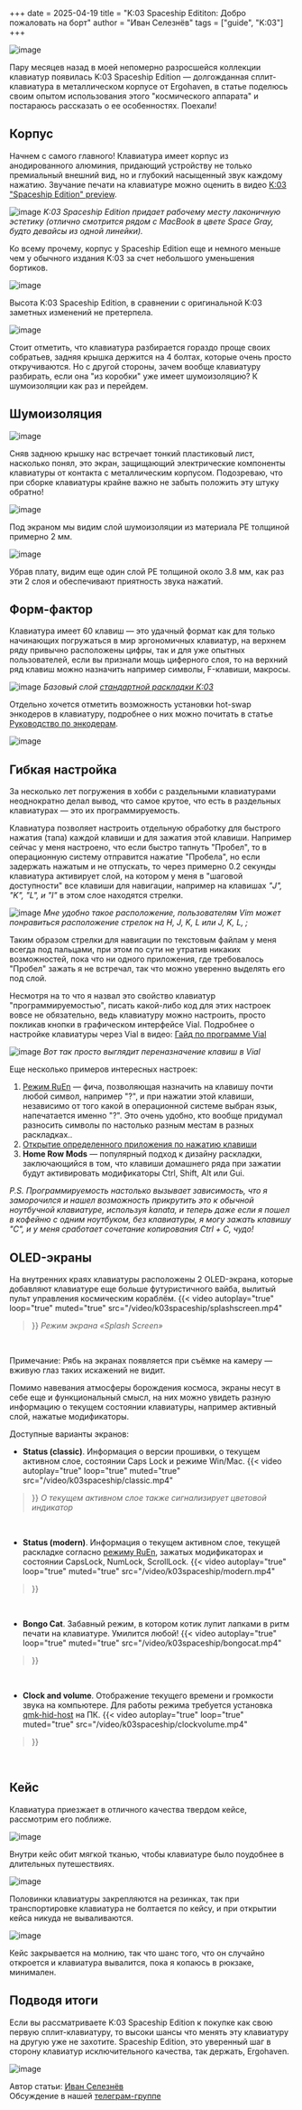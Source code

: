 +++
date = 2025-04-19
title = "K:03 Spaceship Edititon: Добро пожаловать на борт"
author = "Иван Селезнёв"
tags = ["guide", "K:03"]
+++

![image](/images/k03spaceship/1.jpg)

Пару месяцев назад в моей непомерно разросшейся коллекции клавиатур появилась K:03 Spaceship Edition — долгожданная сплит-клавиатура в металлическом корпусе от Ergohaven, в статье поделюсь своим опытом использования этого "космического аппарата" и постараюсь рассказать о ее особенностях.
Поехали!

## Корпус
Начнем с самого главного! Клавиатура имеет корпус из анодированного алюминия, придающий устройству не только премиальный внешний вид, но и глубокий насыщенный звук каждому нажатию. 
Звучание печати на клавиатуре можно оценить в видео [K:03 "Spaceship Edition" preview](https://youtu.be/KwxN4QEYbYo?si=Jye_W-u6q-q23yir).

![image](/images/k03spaceship/2.jpg)
*K:03 Spaceship Edition придает рабочему месту лаконичную эстетику (отлично смотрится рядом с MacBook в цвете Space Gray, будто девайсы из одной линейки).*


Ко всему прочему, корпус у Spaceship Edition еще и немного меньше чем у обычного издания K:03 за счет небольшого уменьшения бортиков.

![image](/images/k03spaceship/3.jpg)


Высота K:03 Spaceship Edition, в сравнении с оригинальной K:03 заметных изменений не претерпела. 

![image](/images/k03spaceship/4.jpg)


Стоит отметить, что клавиатура разбирается гораздо проще своих собратьев, задняя крышка держится на 4 болтах, которые очень просто откручиваются. Но с другой стороны, зачем вообще клавиатуру разбирать, если она "из коробки" уже имеет шумоизоляцию? К шумоизоляции как раз и перейдем.


## Шумоизоляция

![image](/images/k03spaceship/5.gif)

Сняв заднюю крышку нас встречает тонкий пластиковый лист, насколько понял, это экран, защищающий электрические компоненты клавиатуры от контакта с металлическим корпусом. Подозреваю, что при сборке клавиатуры крайне важно не забыть положить эту штуку обратно!

![image](/images/k03spaceship/6.jpg)

Под экраном мы видим слой шумоизоляции из материала PE толщиной примерно 2 мм.

![image](/images/k03spaceship/7.jpg)

Убрав плату, видим еще один слой PE толщиной около 3.8 мм, как раз эти 2 слоя и обеспечивают приятность звука нажатий.


## Форм-фактор
Клавиатура имеет 60 клавиш — это удачный формат как для только начинающих погружаться в мир эргономичных клавиатур, на верхнем ряду привычно расположены цифры, так и для уже опытных пользователей, если вы признали мощь циферного слоя, то на верхний ряд клавиш можно назначить например символы, F-клавиши, макросы. 

![image](/images/k03spaceship/8.png)
*Базовый слой [стандартной раскладки K:03](https://journey.ergohaven.xyz/pages/layouts_ru/#k03)*

Отдельно хочется отметить возможность установки hot-swap энкодеров в клавиатуру, подробнее о них можно почитать в статье [Руководство по энкодерам](https://journey.ergohaven.xyz/posts/encoders/). 

![image](/images/k03spaceship/9.jpg)


## Гибкая настройка
За несколько лет погружения в хобби с раздельными клавиатурами неоднократно делал вывод, что самое крутое, что есть в раздельных клавиатурах — это их программируемость.

Клавиатура позволяет настроить отдельную обработку для быстрого нажатия (тапа) каждой клавиши и для зажатия этой клавиши.
Например сейчас у меня настроено, что если быстро тапнуть "Пробел", то в операционную систему отправится нажатие "Пробела", но если задержать нажатым и не отпускать, то через примерно 0.2 секунды клавиатура активирует слой, на котором у меня в "шаговой доступности" все клавиши для навигации, например на клавишах *"J", "K", "L", и "I"* в этом слое находятся стрелки.

![image](/images/k03spaceship/10.png)
*Мне удобно такое расположение, пользователям Vim может понравиться расположение стрелок на H, J, K, L или J, K, L, ;*

Таким образом стрелки для навигации по текстовым файлам у меня всегда под пальцами, при этом по сути не утратив никаких возможностей, пока что ни одного приложения, где требовалось "Пробел" зажать я не встречал, так что можно уверенно выделять его под слой. 

Несмотря на то что я назвал это свойство клавиатур "программируемостью", писать какой-либо код для этих настроек вовсе не обязательно, ведь клавиатуру можно настроить, просто покликав кнопки в графическом интерфейсе Vial. Подробнее о настройке клавиатуры через Vial в видео: [Гайд по программе Vial](https://youtu.be/4ARpM-Ac9ew?si=TsigFKKS76epb21s)

![image](/images/k03spaceship/11.gif)
*Вот так просто выглядит переназначение клавиш в Vial*

Еще несколько примеров интересных настроек:
1) [Режим RuEn](https://journey.ergohaven.xyz/pages/docs/ruen/) — фича, позволяющая назначить на клавишу почти любой символ, например "?", и при нажатии этой клавиши, независимо от того какой в операционной системе выбран язык, напечатается именно "?". Это очень удобно, кто вообще придумал разносить символы по настолько разным местам в разных раскладках.. 
2) [Открытие определенного приложения по нажатию клавиши](https://journey.ergohaven.xyz/posts/layer_for_apps/)
3) **Home Row Mods** — популярный подход к дизайну раскладки, заключающийся в том, что клавиши домашнего ряда при зажатии будут активировать модификаторы Ctrl, Shift, Alt или Gui.

*P.S. Программируемость настолько вызывает зависимость, что я заморочился и нашел возможность прикрутить это к обычной ноутбучной клавиатуре, используя kanata, и теперь даже если я пошел в кофейню с одним ноутбуком, без клавиатуры, я могу зажать клавишу "C", и у меня сработает сочетание копирования Ctrl + C, чудо!*


## OLED-экраны
На внутренних краях клавиатуры расположены 2 OLED-экрана, которые добавляют клавиатуре еще больше футуристичного вайба, вылитый пульт управления космическим кораблём.
{{< video 
    autoplay="true"
    loop="true"
    muted="true"
    src="/video/k03spaceship/splashscreen.mp4" 
>}}
*Режим экрана «Splash Screen»*
<br />

Примечание: Рябь на экранах появляется при съёмке на камеру — вживую глаз таких искажений не видит.

Помимо навевания атмосферы борождения космоса, экраны несут в себе еще и функциональный смысл, на них можно увидеть разную информацию о текущем состоянии клавиатуры, например активный слой, нажатые модификаторы.

Доступные варианты экранов:
- **Status (classic)**. Информация о версии прошивки, о текущем активном слое, состоянии Caps Lock и режиме Win/Mac.
{{< video 
    autoplay="true"
    loop="true"
    muted="true"
    src="/video/k03spaceship/classic.mp4" 
>}}
*О текущем активном слое также сигнализирует цветовой индикатор*
<br />

- **Status (modern)**. Информация о текущем активном слое, текущей раскладке согласно [режиму RuEn](https://journey.ergohaven.xyz/pages/docs/ruen/), зажатых модификаторах и состоянии CapsLock, NumLock, ScrollLock.
{{< video 
    autoplay="true"
    loop="true"
    muted="true"
    src="/video/k03spaceship/modern.mp4" 
>}}
<br />

- **Bongo Cat**. Забавный режим, в котором котик лупит лапками в ритм печати на клавиатуре. Умилится любой!
{{< video 
    autoplay="true"
    loop="true"
    muted="true"
    src="/video/k03spaceship/bongocat.mp4" 
>}}
<br />

- **Clock and volume**. Отображение текущего времени и громкости звука на компьютере. Для работы режима требуется установка [qmk-hid-host](https://github.com/danil-tolkachev/qmk-hid-host/releases) на ПК.
{{< video 
    autoplay="true"
    loop="true"
    muted="true"
    src="/video/k03spaceship/clockvolume.mp4" 
>}}
<br />


## Кейс
Клавиатура приезжает в отличного качества твердом кейсе, рассмотрим его поближе. 

![image](/images/k03spaceship/17.jpg) 

Внутри кейс обит мягкой тканью, чтобы клавиатуре было поудобнее в длительных путешествиях.

![image](/images/k03spaceship/18.jpg) 

Половинки клавиатуры закрепляются на резинках, так при транспортировке клавиатура не болтается по кейсу, и при открытии кейса никуда не вываливаются.

![image](/images/k03spaceship/19.jpg) 

Кейс закрывается на молнию, так что шанс того, что он случайно откроется и клавиатура вывалится, пока я копаюсь в рюкзаке, минимален. 

## Подводя итоги
Если вы рассматриваете K:03 Spaceship Edition к покупке как свою первую сплит-клавиатуру, то высоки шансы что менять эту клавиатуру на другую уже не захотите. Spaceship Edition, это уверенный шаг в сторону клавиатур исключительного качества, так держать, Ergohaven. 

![image](/images/k03spaceship/20.jpg) 

Автор статьи: [Иван Селезнёв](https://t.me/Wanyan1337)  
Обсуждение в нашей [телеграм-группе](https://t.me/+E-mlq11c97AyZmY6)
